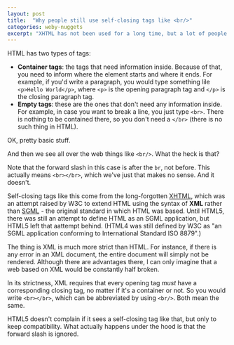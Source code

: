 ```yaml
---
layout: post
title:  "Why people still use self-closing tags like <br/>"
categories: weby-nuggets
excerpt: "XHTML has not been used for a long time, but a lot of people still use something inherited from it and completely ignored by browsers: self-closing tags."
---
```


HTML has two types of tags: 
- **Container tags**: the tags that need information inside. Because of that, you need to inform where the element starts and where it ends. For example, if you'd write a paragraph, you would type something lile `<p>Hello World</p>`, where `<p>` is the opening paragraph tag and `</p>` is the closing paragraph tag.  
- **Empty tags**: these are the ones that don't need any information inside. For example, in case you want to break a line, you just type `<br>`. There is nothing to be contained there, so you don't need a `</br>` (there is no such thing in HTML).

OK, pretty basic stuff.

And then we see all over the web things like `<br/>`. What the heck is that?

Note that the forward slash in this case is after the `br`, not before. This actually means `<br></br>`, which we've just that makes no sense. And it doesn't.

Self-closing tags like this come from the long-forgotten [XHTML](https://www.w3.org/TR/xhtml1/), which was an attempt raised by W3C to extend HTML using the syntax of **XML** rather than [SGML](https://en.wikipedia.org/wiki/Standard_Generalized_Markup_Language) - the original standard in which HTML was based. Until HTML5, there was still an attempt to define HTML as an SGML application, but HTML5 left that aattempt behind. (HTML4 was still defined by W3C as "an SGML application conforming to International Standard ISO 8879".)

The thing is XML is much more strict than HTML. For instance, if there is any error in an XML document, the entire document will simply not be rendered. Although there are advantages there, I can only imagine that a web based on XML would be constantly half broken. 

In its strictness, XML requires that every opening tag _must_ have a corresponding closing tag, no matter if it's a container or not. So you would write `<br></br>`, which can be abbreviated by using `<br/>`. Both mean the same.

HTML5 doesn't complain if it sees a self-closing tag like that, but only to keep compatibility. What actually happens under the hood is that the forward slash is ignored.